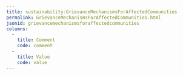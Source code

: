 ```yaml
---
title: sustainability:GrievanceMechanismsForAffectedCommunities
permalink: GrievanceMechanismsForAffectedCommunities.html
jsonid: grievancemechanismsforaffectedcommunities
columns:
  - 
    title: Comment
    code: comment
  - 
    title: Value
    code: value
---
```

